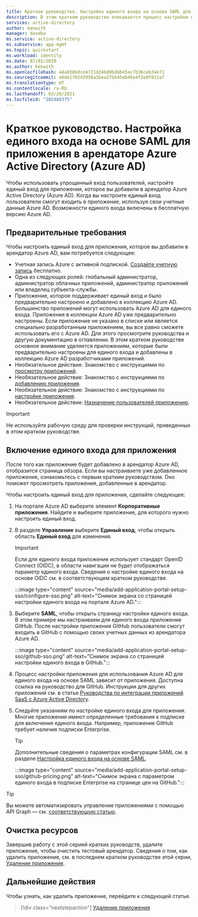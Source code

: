 ```yaml
---
title: Краткое руководство. Настройка единого входа на основе SAML для приложения в арендаторе Azure Active Directory (Azure AD)
description: В этом кратком руководстве описывается процесс настройки единого входа на основе SAML для приложения в арендаторе Azure Active Directory (Azure AD).
services: active-directory
author: kenwith
manager: daveba
ms.service: active-directory
ms.subservice: app-mgmt
ms.topic: quickstart
ms.workload: identity
ms.date: 07/01/2020
ms.author: kenwith
ms.openlocfilehash: 44a838bdce4721d24bd0bdbb45ac7b36ceb34e71
ms.sourcegitcommit: e6de1702d3958a3bea275645eb46e4f2e0f011af
ms.translationtype: HT
ms.contentlocale: ru-RU
ms.lasthandoff: 03/20/2021
ms.locfileid: "102488375"
---
```

# <a name="quickstart-set-up-saml-based-single-sign-on-sso-for-an-application-in-your-azure-active-directory-azure-ad-tenant"></a>Краткое руководство. Настройка единого входа на основе SAML для приложения в арендаторе Azure Active Directory (Azure AD)

Чтобы использовать упрощенный вход пользователей, настройте единый вход для приложения, которое вы добавили в арендатор Azure Active Directory (Azure AD). Когда вы настроите единый вход пользователи смогут входить в приложение, используя свои учетные данные Azure AD. Возможности единого входа включены в бесплатную версию Azure AD.

## <a name="prerequisites"></a>Предварительные требования

Чтобы настроить единый вход для приложения, которое вы добавили в арендатор Azure AD, вам потребуется следующее:

- Учетная запись Azure с активной подпиской. [Создайте учетную запись](https://azure.microsoft.com/free/?WT.mc_id=A261C142F) бесплатно.
- Одна из следующих ролей: глобальный администратор, администратор облачных приложений, администратор приложений или владелец субъекта-службы.
- Приложение, которое поддерживает единый вход и было предварительно настроено и добавлено в коллекцию Azure AD. Большинство приложений могут использовать Azure AD для единого входа. Приложения в коллекции Azure AD уже предварительно настроены. Если приложение не указано в списке или является специально разработанным приложением, вы все равно сможете использовать его с Azure AD. Для этого просмотрите руководства и другую документацию в оглавлении. В этом кратком руководстве основное внимание уделяется приложениям, которые были предварительно настроены для единого входа и добавлены в коллекцию Azure AD разработчиками приложений.
- Необязательное действие: Знакомство с инструкциями по [просмотру приложений](view-applications-portal.md).
- Необязательное действие: Знакомство с инструкциями по [добавлению приложения](add-application-portal.md).
- Необязательное действие: Знакомство с инструкциями по [настройке приложения](add-application-portal-configure.md).
- Необязательное действие: [Назначение пользователей приложению](add-application-portal-assign-users.md).


>[!IMPORTANT]
>Не используйте рабочую среду для проверки инструкций, приведенных в этом кратком руководстве.

## <a name="enable-single-sign-on-for-an-app"></a>Включение единого входа для приложения

После того как приложение будет добавлено в арендатор Azure AD, отобразится страница обзора. Если вы настраиваете уже добавленное приложение, ознакомьтесь с первым кратким руководством. Оно поможет просмотреть приложения, добавленные в арендатор.

Чтобы настроить единый вход для приложения, сделайте следующее:

1. На портале Azure AD выберите элемент **Корпоративные приложения**. Найдите и выберите приложение, для которого нужно настроить единый вход.
1. В разделе **Управление** выберите **Единый вход**, чтобы открыть область **Единый вход** для изменения.

    > [!IMPORTANT]
    > Если для единого входа приложение использует стандарт OpenID Connect (OIDC), в области навигации не будет отображаться параметр единого входа. Сведения о настройке единого входа на основе OIDC см. в соответствующем кратком руководстве.

    :::image type="content" source="media/add-application-portal-setup-sso/configure-sso.png" alt-text="Снимок экрана со страницей настройки единого входа на портале Azure AD.":::

1. Выберите **SAML**, чтобы открыть страницу настройки единого входа. В этом примере мы настраиваем для единого входа приложение GitHub. После настройки приложения GitHub пользователи смогут входить в GitHub с помощью своих учетных данных из арендатора Azure AD.

    :::image type="content" source="media/add-application-portal-setup-sso/github-sso.png" alt-text="Снимок экрана со страницей настройки единого входа в GitHub.":::

1. Процесс настройки приложения для использования Azure AD для единого входа на основе SAML зависит от приложения. Доступна ссылка на руководство для GitHub. Инструкции для других приложений см. в статье [Руководства по интеграции приложений SaaS с Azure Active Directory](/azure/active-directory/saas-apps/).
1. Следуйте указаниям по настройке единого входа для приложения. Многие приложения имеют определенные требования к подписке для включения единого входа. Например, приложение GitHub требует наличия подписки Enterprise.
    > [!TIP]
    > Дополнительные сведения о параметрах конфигурации SAML см. в разделе [Настройка единого входа на основе SAML](configure-saml-single-sign-on.md).

    :::image type="content" source="media/add-application-portal-setup-sso/github-pricing.png" alt-text="Снимок экрана с параметром единого входа в подписке Enterprise на странице цен на GitHub.":::

> [!TIP]
> Вы можете автоматизировать управление приложениями с помощью API Graph — см. [соответствующую статью](/graph/application-saml-sso-configure-api).


## <a name="clean-up-resources"></a>Очистка ресурсов

Завершив работу с этой серией кратких руководств, удалите приложение, чтобы очистить тестовый арендатор. Сведения о том, как удалить приложение, см. в последнем кратком руководстве этой серии, [Удаление приложения](delete-application-portal.md).

## <a name="next-steps"></a>Дальнейшие действия

Чтобы узнать, как удалить приложение, перейдите к следующей статье.
> [!div class="nextstepaction"]
> [Удаление приложения](delete-application-portal.md)
